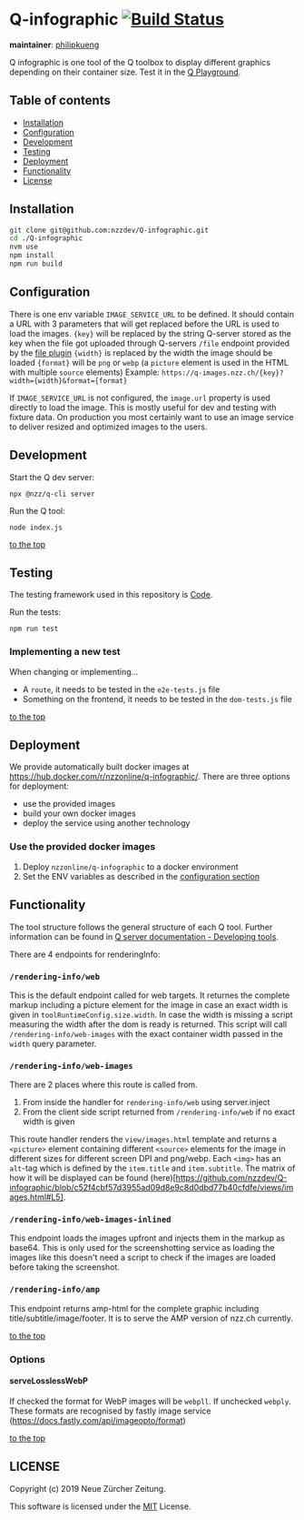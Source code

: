 # Q-infographic [![Build Status](https://travis-ci.com/nzzdev/Q-infographic.svg?token=tYv1sxPNiVKviBpSHziC&branch=dev)](https://travis-ci.com/nzzdev/Q-infographic)

**maintainer**: [philipkueng](https://github.com/philipkueng)

Q infographic is one tool of the Q toolbox to display different graphics depending on their container size.
Test it in the [Q Playground](https://q-playground.st.nzz.ch).

## Table of contents

- [Installation](#installation)
- [Configuration](#configuration)
- [Development](#development)
- [Testing](#testing)
- [Deployment](#deployment)
- [Functionality](#functionality)
- [License](#license)

## Installation

```bash
git clone git@github.com:nzzdev/Q-infographic.git
cd ./Q-infographic
nvm use
npm install
npm run build
```

## Configuration

There is one env variable `IMAGE_SERVICE_URL` to be defined. It should contain a URL with 3 parameters that will get replaced before the URL is used to load the images.
`{key}` will be replaced by the string Q-server stored as the key when the file got uploaded through Q-servers `/file` endpoint provided by the [file plugin](https://github.com/nzzdev/Q-server/blob/dev/plugins/file/index.js)
`{width}` is replaced by the width the image should be loaded
`{format}` will be `png` or `webp` (a `picture` element is used in the HTML with multiple `source` elements)
Example: `https://q-images.nzz.ch/{key}?width={width}&format={format}`

If `IMAGE_SERVICE_URL` is not configured, the `image.url` property is used directly to load the image. This is mostly useful for dev and testing with fixture data. On production you most certainly want to use an image service to deliver resized and optimized images to the users.

## Development

Start the Q dev server:

```
npx @nzz/q-cli server
```

Run the Q tool:

```
node index.js
```

[to the top](#table-of-contents)

## Testing

The testing framework used in this repository is [Code](https://github.com/hapijs/code).

Run the tests:

```
npm run test
```

### Implementing a new test

When changing or implementing...

- A `route`, it needs to be tested in the `e2e-tests.js` file
- Something on the frontend, it needs to be tested in the `dom-tests.js` file

[to the top](#table-of-contents)

## Deployment

We provide automatically built docker images at https://hub.docker.com/r/nzzonline/q-infographic/.
There are three options for deployment:

- use the provided images
- build your own docker images
- deploy the service using another technology

### Use the provided docker images

1. Deploy `nzzonline/q-infographic` to a docker environment
2. Set the ENV variables as described in the [configuration section](#configuration)

## Functionality

The tool structure follows the general structure of each Q tool. Further information can be found in [Q server documentation - Developing tools](https://nzzdev.github.io/Q-server/developing-tools.html).

There are 4 endpoints for renderingInfo:

### `/rendering-info/web`

This is the default endpoint called for web targets. It returnes the complete markup including a picture element for the image in case an exact width is given in `toolRuntimeConfig.size.width`. In case the width is missing a script measuring the width after the dom is ready is returned. This script will call `/rendering-info/web-images` with the exact container width passed in the `width` query parameter.

### `/rendering-info/web-images`

There are 2 places where this route is called from.

1. From inside the handler for `rendering-info/web` using server.inject
2. From the client side script returned from `/rendering-info/web` if no exact width is given

This route handler renders the `view/images.html` template and returns a `<picture>` element containing different `<source>` elements for the image in different sizes for different screen DPI and png/webp. Each `<img>` has an `alt`-tag which is defined by the `item.title` and `item.subtitle`. The matrix of how it will be displayed can be found (here)[https://github.com/nzzdev/Q-infographic/blob/c52f4cbf57d3955ad09d8e9c8d0dbd77b40cfdfe/views/images.html#L5].

### `/rendering-info/web-images-inlined`

This endpoint loads the images upfront and injects them in the markup as base64. This is only used for the screenshotting service as loading the images like this doesn't need a script to check if the images are loaded before taking the screenshot.

### `/rendering-info/amp`

This endpoint returns amp-html for the complete graphic including title/subtitle/image/footer. It is to serve the AMP version of nzz.ch currently.

[to the top](#table-of-contents)

### Options

#### serveLosslessWebP

If checked the format for WebP images will be `webpll`. If unchecked `webply`. These formats are recognised by fastly image service (https://docs.fastly.com/api/imageopto/format)

[to the top](#table-of-contents)

## LICENSE

Copyright (c) 2019 Neue Zürcher Zeitung.

This software is licensed under the [MIT](LICENSE) License.
